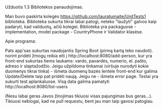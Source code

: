 Užduotis 1.3 Bibliotekos panaudojimas.

Man buvo paskirta kolegės https://github.com/lauratumaite/UnitTests1 biblioteka.
Biblioteka sukurta tikrai labai patogi, neteko "laužyti" galvos kaip padaryti, kad validuotų, ačiū kolegei.
Biblioteka yra packaguose - implementation, model package -  CountryPhone ir Validator klasėse.


Apie programa:

Pats app'sas sukurtas naudojantis Spring Boot (pirmą kartą teko naudoti).
norint pridėti žmogų reikia eiti į http://localhost:8080/add-person, kur yra front-end sukurtas tiems laukams: vardo, pavardės, numerio, el. pašto, adreso ir slaptažodžio.
Jeigu užpildoma tinkamai (viršuje nurodyti kokie duomenys tikrai tinka) - išmeta duomenų bazės lentele front-end kur galima Update/Delete taip pat pridėti naują.
Jeigu ne - išmeta error page.
Testai yra sukurti test aplankaluose.
Visą data galima pamatyti http://localhost:8080/list-users

(Nesu labai geras Javos žinojimas tikiuosi visas pajungimas bus geras...). Tikiuosi neblogai, kad ne pull requestu, bent jau man taip gavosi patogiau.
